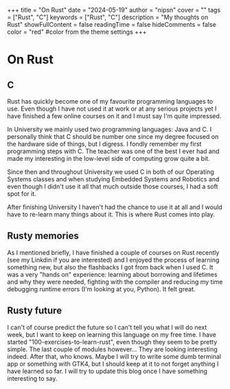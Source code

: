 +++
title = "On Rust"
date = "2024-05-19"
author = "nipsn"
cover = ""
tags = ["Rust", "C"]
keywords = ["Rust", "C"]
description = "My thoughts on Rust"
showFullContent = false
readingTime = false
hideComments = false
color = "red" #color from the theme settings
+++

# On Rust

## C

Rust has quickly become one of my favourite programming languages to use. Even though I have not used it at work or at any serious projects yet I have finished a few online courses on it and I must say I'm quite impressed.

In University we mainly used two programming languages: Java and C. I personally think that C should be number one since my degree focused on the hardware side of things, but I digress. I fondly remember my first programming steps with C. The teacher was one of the best I ever had and made my interesting in the low-level side of computing grow quite a bit.

Since then and throughout University we used C in both of our Operating Systems classes and when studying Embedded Systems and Robotics and even though I didn't use it all that much outside those courses, I had a soft spot for it.

After finishing University I haven't had the chance to use it at all and I would have to re-learn many things about it. This is where Rust comes into play.

## Rusty memories

As I mentioned briefly, I have finished a couple of courses on Rust recently (see my Linkdin if you are interested) and I enjoyed the process of learning something new, but also the flashbacks I got from back when I used C. It was a very "hands on" experience: learning about borrowing and lifetimes and why they were needed, fighting with the compiler and reducing my time debugging runtime errors (I'm looking at you, Python). It felt great.


## Rusty future

I can't of course predict the future so I can't tell you what I will do next week, but I want to keep on learning this language on my free time. I have started "100-exercises-to-learn-rust", even though they seem to be pretty simple. The last couple of modules however... They are looking interesting indeed. After that, who knows. Maybe I will try to write some dumb terminal app or something with GTK4, but I should keep at it to not forget anything I have learned so far. I will try to update this blog once I have something interesting to say. 

